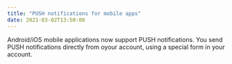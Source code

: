 ```yaml
---
title: "PUSH notifications for mobile apps"
date: 2021-03-02T13:50:08
---
```


Android/iOS mobile applications now support PUSH notifications. You send PUSH notifications directly from oyour account, using a special form in your account.